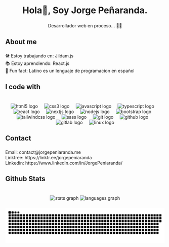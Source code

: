 <h1 align="center">Hola👋, Soy Jorge Peñaranda.</h1>

###

<p align="center">Desarrollador web en proceso... 🐱‍💻</p>

###

<h2 align="left">About me</h2>

###

<p align="left">🛠 Estoy trabajando en: Jildam.js<br>📚 Estoy aprendiendo: React.js<br>🎲 Fun fact: Latino es un lenguaje de programacion en español</p>

###

<h2 align="left">I code with</h2>

###

<br clear="both">

<div align="center">
  <img src="https://cdn.jsdelivr.net/gh/devicons/devicon/icons/html5/html5-original.svg" height="40" alt="html5 logo"  />
  <img width="12" />
  <img src="https://cdn.jsdelivr.net/gh/devicons/devicon/icons/css3/css3-original.svg" height="40" alt="css3 logo"  />
  <img width="12" />
  <img src="https://cdn.jsdelivr.net/gh/devicons/devicon/icons/javascript/javascript-original.svg" height="40" alt="javascript logo"  />
  <img width="12" />
  <img src="https://cdn.jsdelivr.net/gh/devicons/devicon/icons/typescript/typescript-original.svg" height="40" alt="typescript logo"  />
  <img width="12" />
  <img src="https://cdn.jsdelivr.net/gh/devicons/devicon/icons/react/react-original.svg" height="40" alt="react logo"  />
  <img width="12" />
  <img src="https://cdn.jsdelivr.net/gh/devicons/devicon/icons/nextjs/nextjs-original.svg" height="40" alt="nextjs logo"  />
  <img width="12" />
  <img src="https://cdn.jsdelivr.net/gh/devicons/devicon/icons/nodejs/nodejs-original.svg" height="40" alt="nodejs logo"  />
  <img width="12" />
  <img src="https://cdn.jsdelivr.net/gh/devicons/devicon/icons/bootstrap/bootstrap-original.svg" height="40" alt="bootstrap logo"  />
  <img width="12" />
  <img src="https://cdn.jsdelivr.net/gh/devicons/devicon/icons/tailwindcss/tailwindcss-original-wordmark.svg" height="40" alt="tailwindcss logo"  />
  <img width="12" />
  <img src="https://cdn.jsdelivr.net/gh/devicons/devicon/icons/sass/sass-original.svg" height="40" alt="sass logo"  />
  <img width="12" />
  <img src="https://cdn.jsdelivr.net/gh/devicons/devicon/icons/git/git-original.svg" height="40" alt="git logo"  />
  <img width="12" />
  <img src="https://cdn.jsdelivr.net/gh/devicons/devicon/icons/github/github-original.svg" height="40" alt="github logo"  />
  <img width="12" />
  <img src="https://cdn.jsdelivr.net/gh/devicons/devicon/icons/gitlab/gitlab-original.svg" height="40" alt="gitlab logo"  />
  <img width="12" />
  <img src="https://cdn.jsdelivr.net/gh/devicons/devicon/icons/linux/linux-original.svg" height="40" alt="linux logo"  />
</div>

###

<h2 align="left">Contact</h2>

###

<p align="left">Email: contact@jorgepeniaranda.me<br>Linktree: https://linktr.ee/jorgepeniaranda<br>Linkedin: https://www.linkedin.com/in/JorgePeniaranda/</p>

###

<h2 align="left">Github Stats</h2>

###

<br clear="both">

<div align="center">
  <img src="https://github-readme-stats.vercel.app/api?username=jorgepeniaranda&show_icons=true&count_private=true&locale=es&theme=nord" height="150" alt="stats graph"  />
  <img src="https://github-readme-stats.vercel.app/api/top-langs/?username=jorgepeniaranda&layout=compact&show_icons=true&locale=es&theme=nord" height="150" alt="languages graph"  />
</div>

###

<div align="center">
  <source media="(prefers-color-scheme: light)" srcset="https://raw.githubusercontent.com/jorgepeniaranda/jorgepeniaranda/output/github-contribution-grid-snake-dark.svg" />
  <source media="(prefers-color-scheme: dark)" srcset="https://raw.githubusercontent.com/jorgepeniaranda/jorgepeniaranda/output/github-contribution-grid-snake.svg" />
  <img alt="github-snake" src="https://raw.githubusercontent.com/jorgepeniaranda/jorgepeniaranda/output/github-contribution-grid-snake.svg" />
</div>

###
